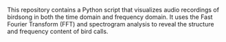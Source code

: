 This repository contains a Python script that visualizes audio recordings of birdsong in both the time domain and frequency domain. It uses the Fast Fourier Transform (FFT) and spectrogram analysis to reveal the structure and frequency content of bird calls.
